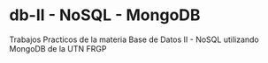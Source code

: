 # db-II - NoSQL - MongoDB
Trabajos Practicos de la materia Base de Datos II - NoSQL utilizando MongoDB de la UTN FRGP
